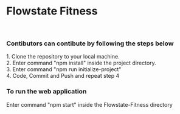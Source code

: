 <h1>Flowstate Fitness</h1>
<br>
<h3>Contibutors can contibute by following the steps below</h3>

<p> 1. Clone the repository to your local machine. <br>
    2. Enter command "npm install" inside the project directory. <br>
    3. Enter command "npm run initialize-project" <br>
    4. Code, Commit and Push and repeat step 4 <br>
</p>

 <!-- <p> 1. Clone the repository to your local machine. <br>
    2. Open terminal in the VSCode(recommended) and enter command "npm install". <br>
    3. Enter command "cd client" to navigate to the client folder. <br>
    4. Enter command "npm install" to install the frontend packages. <br>
    5. Open a new terminal and enter command "cd server" to navigate to the server folder. <br>
    6. Enter command "npm install" to install the backend packages. <br>
    7. Code, Commit and Push and repeat step 7 <br>
</p> -->

<h3>To run the web application</h3>
<p>
    Enter command "npm start" inside the Flowstate-Fitness directory
</p>